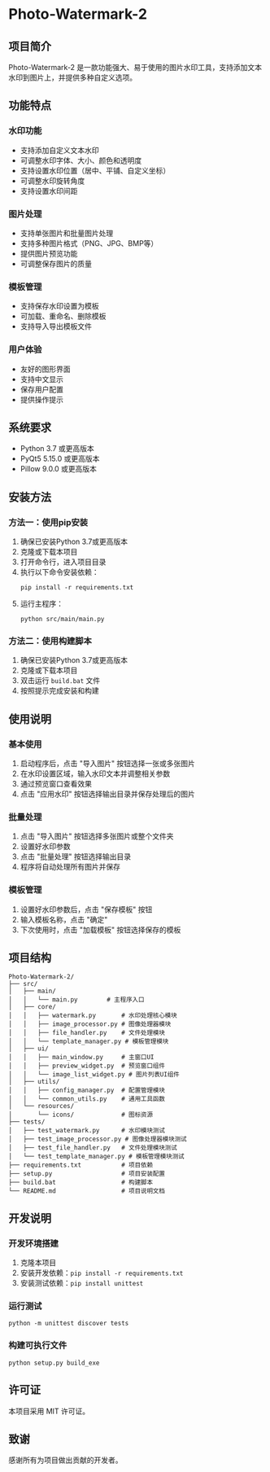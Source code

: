 # Photo-Watermark-2

## 项目简介
Photo-Watermark-2 是一款功能强大、易于使用的图片水印工具，支持添加文本水印到图片上，并提供多种自定义选项。

## 功能特点

### 水印功能
- 支持添加自定义文本水印
- 可调整水印字体、大小、颜色和透明度
- 支持设置水印位置（居中、平铺、自定义坐标）
- 可调整水印旋转角度
- 支持设置水印间距

### 图片处理
- 支持单张图片和批量图片处理
- 支持多种图片格式（PNG、JPG、BMP等）
- 提供图片预览功能
- 可调整保存图片的质量

### 模板管理
- 支持保存水印设置为模板
- 可加载、重命名、删除模板
- 支持导入导出模板文件

### 用户体验
- 友好的图形界面
- 支持中文显示
- 保存用户配置
- 提供操作提示

## 系统要求

- Python 3.7 或更高版本
- PyQt5 5.15.0 或更高版本
- Pillow 9.0.0 或更高版本

## 安装方法

### 方法一：使用pip安装
1. 确保已安装Python 3.7或更高版本
2. 克隆或下载本项目
3. 打开命令行，进入项目目录
4. 执行以下命令安装依赖：
   ```
   pip install -r requirements.txt
   ```
5. 运行主程序：
   ```
   python src/main/main.py
   ```

### 方法二：使用构建脚本
1. 确保已安装Python 3.7或更高版本
2. 克隆或下载本项目
3. 双击运行 `build.bat` 文件
4. 按照提示完成安装和构建

## 使用说明

### 基本使用
1. 启动程序后，点击 "导入图片" 按钮选择一张或多张图片
2. 在水印设置区域，输入水印文本并调整相关参数
3. 通过预览窗口查看效果
4. 点击 "应用水印" 按钮选择输出目录并保存处理后的图片

### 批量处理
1. 点击 "导入图片" 按钮选择多张图片或整个文件夹
2. 设置好水印参数
3. 点击 "批量处理" 按钮选择输出目录
4. 程序将自动处理所有图片并保存

### 模板管理
1. 设置好水印参数后，点击 "保存模板" 按钮
2. 输入模板名称，点击 "确定"
3. 下次使用时，点击 "加载模板" 按钮选择保存的模板

## 项目结构

```
Photo-Watermark-2/
├── src/
│   ├── main/
│   │   └── main.py        # 主程序入口
│   ├── core/
│   │   ├── watermark.py       # 水印处理核心模块
│   │   ├── image_processor.py # 图像处理器模块
│   │   ├── file_handler.py    # 文件处理模块
│   │   └── template_manager.py # 模板管理模块
│   ├── ui/
│   │   ├── main_window.py     # 主窗口UI
│   │   ├── preview_widget.py  # 预览窗口组件
│   │   └── image_list_widget.py # 图片列表UI组件
│   ├── utils/
│   │   ├── config_manager.py  # 配置管理模块
│   │   └── common_utils.py    # 通用工具函数
│   └── resources/
│       └── icons/             # 图标资源
├── tests/
│   ├── test_watermark.py      # 水印模块测试
│   ├── test_image_processor.py # 图像处理器模块测试
│   ├── test_file_handler.py   # 文件处理模块测试
│   └── test_template_manager.py # 模板管理模块测试
├── requirements.txt           # 项目依赖
├── setup.py                   # 项目安装配置
├── build.bat                  # 构建脚本
└── README.md                  # 项目说明文档
```

## 开发说明

### 开发环境搭建
1. 克隆本项目
2. 安装开发依赖：`pip install -r requirements.txt`
3. 安装测试依赖：`pip install unittest`

### 运行测试
```
python -m unittest discover tests
```

### 构建可执行文件
```
python setup.py build_exe
```

## 许可证
本项目采用 MIT 许可证。

## 致谢
感谢所有为项目做出贡献的开发者。
